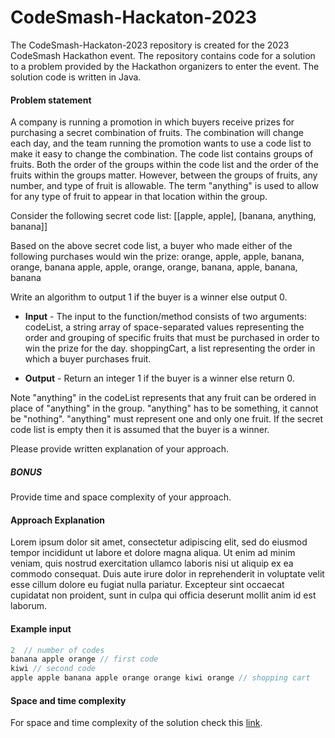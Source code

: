 # CodeSmash-Hackaton-2023

The CodeSmash-Hackaton-2023 repository is created for the 2023 CodeSmash Hackathon event. The repository contains code for a solution to a problem provided by the Hackathon organizers to enter the event. The solution code is written in Java.

#### Problem statement
A company is running a promotion in which buyers receive prizes for purchasing a secret combination of
fruits. The combination will change each day, and the team running the promotion wants to use a code
list to make it easy to change the combination. The code list contains groups of fruits. Both the order of
the groups within the code list and the order of the fruits within the groups matter. However, between
the groups of fruits, any number, and type of fruit is allowable. The term "anything" is used to allow for
any type of fruit to appear in that location within the group.

Consider the following secret code list: [[apple, apple], [banana, anything, banana]]

Based on the above secret code list, a buyer who made either of the following purchases would win the
prize: orange, apple, apple, banana, orange, banana apple, apple, orange, orange, banana, apple,
banana, banana

Write an algorithm to output 1 if the buyer is a winner else output 0.

- **Input** - The input to the function/method consists of two arguments: codeList, a string array of
space-separated values representing the order and grouping of specific fruits that must be
purchased in order to win the prize for the day. shoppingCart, a list representing the order in
which a buyer purchases fruit.

- **Output** - Return an integer 1 if the buyer is a winner else return 0.

Note "anything" in the codeList represents that any fruit can be ordered in place of "anything" in the
group. "anything" has to be something, it cannot be "nothing". "anything" must represent one and only
one fruit. If the secret code list is empty then it is assumed that the buyer is a winner.

Please provide written explanation of your approach.

##### BONUS
Provide time and space complexity of your approach.

#### Approach Explanation
Lorem ipsum dolor sit amet, consectetur adipiscing elit, sed do eiusmod tempor incididunt ut labore et dolore magna aliqua. Ut enim ad minim veniam, quis nostrud exercitation ullamco laboris nisi ut aliquip ex ea commodo consequat. Duis aute irure dolor in reprehenderit in voluptate velit esse cillum dolore eu fugiat nulla pariatur. Excepteur sint occaecat cupidatat non proident, sunt in culpa qui officia deserunt mollit anim id est laborum.
#### Example input 
```java
2  // number of codes
banana apple orange // first code
kiwi // second code
apple apple banana apple orange orange kiwi orange // shopping cart
```

#### Space and time complexity
For space and time complexity of the solution check this [link](https://github.com/EmreArapcicUevak/CodeSmash-Hackaton-2023/issues/3).